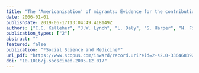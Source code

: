 ```yaml
---
title: "The 'Americanisation' of migrants: Evidence for the contribution of ethnicity, social deprivation, lifestyle and life-course processes to the mid-20th century Coronary Heart Disease epidemic in the US"
date: 2006-01-01
publishDate: 2019-06-17T13:04:49.418149Z
authors: ["C.C. Kelleher", "J.W. Lynch", "L. Daly", "S. Harper", "N. Fitz-simon", "Y. Bimpeh", "E. Daly", "H. Ulmer"]
publication_types: ["2"]
abstract: ""
featured: false
publication: "*Social Science and Medicine*"
url_pdf: "https://www.scopus.com/inward/record.uri?eid=2-s2.0-33646839233&doi=10.1016%2fj.socscimed.2005.12.017&partnerID=40&md5=de3001339bf5ed4b26bcb27acca03de9"
doi: "10.1016/j.socscimed.2005.12.017"
---
```


